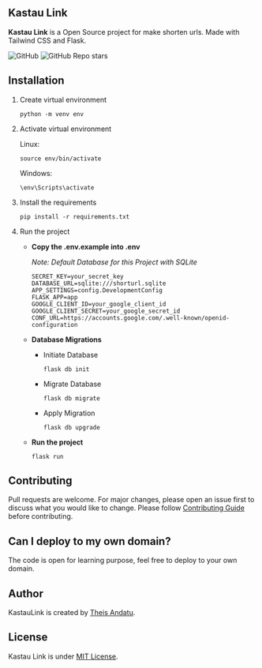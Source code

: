 ## Kastau Link

**Kastau Link** is a Open Source project for make shorten urls. Made with Tailwind CSS and Flask.

![GitHub](https://img.shields.io/github/license/antheiz/kastau-link)
![GitHub Repo stars](https://img.shields.io/github/stars/antheiz/kastau-link?style=flat-square)


## Installation

1. Create virtual environment

	```
	python -m venv env
	```

2. Activate virtual environment

	Linux:
	```
	source env/bin/activate
	```

	Windows:
	```
	\env\Scripts\activate
	```

3. Install the requirements
	
	```
	pip install -r requirements.txt
	```

4. Run the project

	- **Copy the .env.example into .env**
	
		*Note: Default Database for this Project with SQLite*

		```
		SECRET_KEY=your_secret_key
		DATABASE_URL=sqlite:///shorturl.sqlite
		APP_SETTINGS=config.DevelopmentConfig
		FLASK_APP=app
		GOOGLE_CLIENT_ID=your_google_client_id
		GOOGLE_CLIENT_SECRET=your_google_secret_id
		CONF_URL=https://accounts.google.com/.well-known/openid-configuration
		```

	- **Database Migrations**

		- Initiate Database
			```
			flask db init
			``` 
		- Migrate Database
			```
			flask db migrate
			```
		- Apply Migration
			```
			flask db upgrade
			```

	- **Run the project**

		```
		flask run
		```


## Contributing
Pull requests are welcome. For major changes, please open an issue first to discuss what you would like to change. Please follow [Contributing Guide](./CONTRIBUTING.md) before contributing.


## Can I deploy to my own domain?

The code is open for learning purpose, feel free to deploy to your own domain. 

## Author

KastauLink is created by <a href="https://antheiz.me">Theis Andatu</a>.


## License
Kastau Link is under [MIT License](./LICENSE).